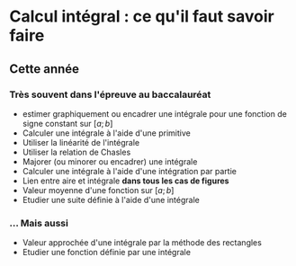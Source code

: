 # Calcul intégral : ce qu'il faut savoir faire

## Cette année 

### Très souvent dans l'épreuve au baccalauréat

- estimer graphiquement ou encadrer une intégrale pour une fonction de signe constant sur $[a ; b]$
- Calculer une intégrale à l'aide d'une primitive
- Utiliser la linéarité de l'intégrale
- Utiliser la relation de Chasles
- Majorer (ou minorer ou encadrer) une intégrale
- Calculer une intégrale à l'aide d'une intégration par partie
- Lien entre aire et intégrale **dans tous les cas de figures**
- Valeur moyenne d'une fonction sur $[a ; b]$
- Etudier une suite définie à l'aide d'une intégrale

### ... Mais aussi

- Valeur approchée d'une intégrale par la méthode des rectangles
- Etudier une fonction définie par une intégrale
